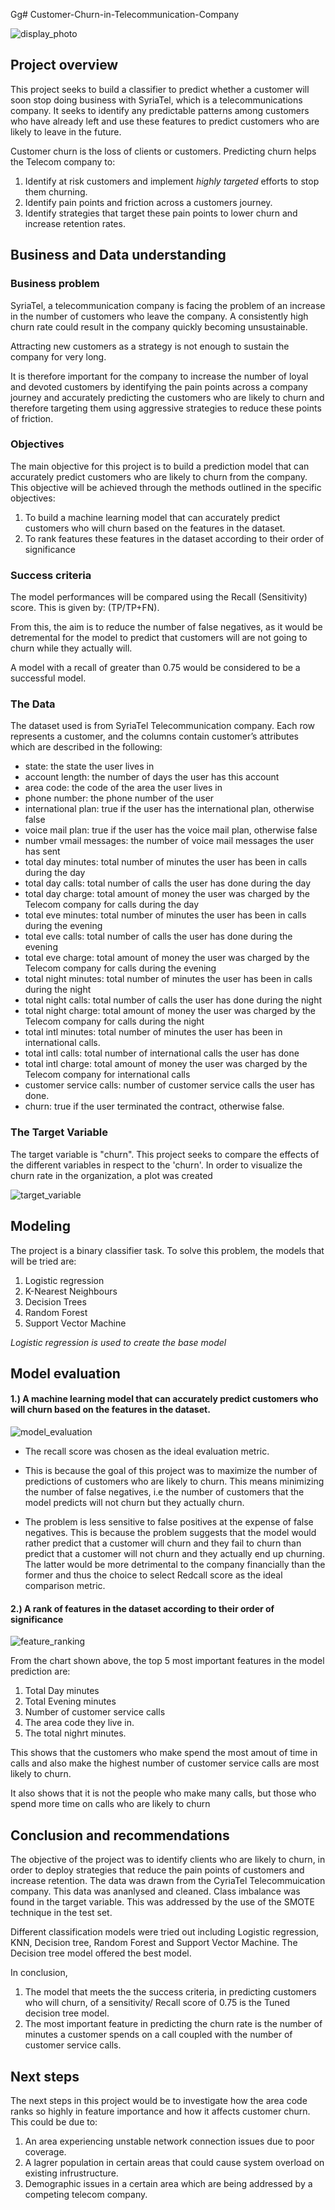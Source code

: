 Gg# Customer-Churn-in-Telecommunication-Company

![display_photo](https://github.com/Samuel-Kiio/Customer-Churn-in-Telecommunication-Company/blob/main/display_photo.png)

## Project overview

This project seeks to build a classifier to predict whether a customer will soon stop doing business with SyriaTel, which is a telecommunications company. It seeks to identify any predictable patterns among customers who have already left and use these features to predict customers who are likely to leave in the future. 

Customer churn is the loss of clients or customers. Predicting churn helps the Telecom company to:

1. Identify at risk customers and implement *highly targeted* efforts to stop them churning.
2. Identify pain points and friction across a customers journey.
3. Identify strategies that target these pain points to lower churn and increase retention rates.

## Business and Data understanding

### Business problem

SyriaTel, a telecommunication company is facing the problem of an increase in the number of customers who leave the company. A consistently high churn rate could result in the company quickly becoming unsustainable. 

Attracting new customers as a strategy is not enough to sustain the company for very long. 

It is therefore important for the company to increase the number of loyal and devoted customers by identifying the pain points across a company journey and accurately predicting the customers who are likely to churn and therefore targeting them using aggressive strategies to reduce these points of friction.

### Objectives

The main objective for this project is to build a prediction model that can accurately predict customers who are likely to churn from the company.
This objective will be achieved through the methods outlined in the specific objectives:

1. To build a machine learning model that can accurately predict customers  who will churn based on the features in the dataset.
2. To rank features these features in the dataset according to their order of significance

### Success criteria

The model performances will be compared using the Recall (Sensitivity) score. This is given by: (TP/TP+FN). 

From this, the aim is to reduce the number of false negatives, as it would be detremental for the model to predict that customers will are not going to churn while they actually will. 

A model with a recall of greater than 0.75 would be considered to be a successful model.

### The Data

The dataset used is from SyriaTel Telecommunication company. Each row represents a customer, and the columns contain customer’s attributes which are described in the following:
- state: the state the user lives in
- account length: the number of days the user has this account
- area code: the code of the area the user lives in
- phone number: the phone number of the user
- international plan: true if the user has the international plan, otherwise false
- voice mail plan: true if the user has the voice mail plan, otherwise false
- number vmail messages: the number of voice mail messages the user has sent
- total day minutes: total number of minutes the user has been in calls during the day
- total day calls: total number of calls the user has done during the day
- total day charge: total amount of money the user was charged by the Telecom company for calls during the day
- total eve minutes: total number of minutes the user has been in calls during the evening
- total eve calls: total number of calls the user has done during the evening
- total eve charge: total amount of money the user was charged by the Telecom company for calls during the evening
- total night minutes: total number of minutes the user has been in calls during the night
- total night calls: total number of calls the user has done during the night
- total night charge: total amount of money the user was charged by the Telecom company for calls during the night
- total intl minutes: total number of minutes the user has been in international calls.
- total intl calls: total number of international calls the user has done
- total intl charge: total amount of money the user was charged by the Telecom company for international calls
- customer service calls: number of customer service calls the user has done.
- churn: true if the user terminated the contract, otherwise false.

### The Target Variable

The target variable is "churn". This project seeks to compare the effects of the different variables in respect to the 'churn'. In order to visualize the churn rate in the organization, a plot was created

![target_variable](https://github.com/Samuel-Kiio/Customer-Churn-in-Telecommunication-Company/blob/main/target_variable.png)

## Modeling

The project is a binary classifier task. To solve this problem, the models that will be tried are:
1. Logistic regression
2. K-Nearest Neighbours
3. Decision Trees
4. Random Forest
5. Support Vector Machine

_Logistic regression is used to create the base model_

## Model evaluation

#### 1.) A machine learning model that can accurately predict customers  who will churn based on the features in the dataset.

![model_evaluation](https://github.com/Samuel-Kiio/Customer-Churn-in-Telecommunication-Company/blob/main/model_evaluation.png)

- The recall score was chosen as the ideal  evaluation metric. 

- This is because the goal of this project was to maximize the number of predictions of customers who are likely to churn. This means minimizing the number of false negatives, i.e the number of customers that the model predicts will not churn but they actually churn. 

- The problem is less sensitive to false positives at the expense of false negatives. This is because the problem suggests that the model would rather predict that a customer will churn and they fail to churn than predict that a customer will not churn and they actually end up churning. The latter would be more detrimental to the company financially than the former and thus the choice to select Redcall score as the ideal comparison metric.

#### 2.) A rank of features in the dataset according to their order of significance

![feature_ranking](https://github.com/Samuel-Kiio/Customer-Churn-in-Telecommunication-Company/blob/main/feature_ranking.png)

From the chart shown above, the top 5 most important features in the model prediction are:
1. Total Day minutes
2. Total Evening minutes
3. Number of customer service calls
4. The area code they live in. 
5. The total nighrt minutes. 

This shows that the customers who make spend the most amout of time in calls and also make the highest number of customer service calls are most likely to churn.

It also shows that it is not the people who make many calls, but those who spend more time on calls who are likely to churn

## Conclusion and recommendations

The objective of the project was to identify clients who are likely to churn, in order to deploy strategies that reduce the pain points of customers and increase retention. 
The data was drawn from the CyriaTel Telecommuication company. This data was ananlysed and cleaned. Class imbalance was found in the target variable. This was addressed by the use of the SMOTE technique in the test set.

Different classification models were tried out including Logistic regression, KNN, Decision tree, Random Forest and Support Vector Machine. 
The Decision tree model offered the best model. 

In conclusion,
1. The model that meets the the success criteria, in predicting customers who will churn, of a sensitivity/ Recall score of 0.75 is the Tuned decision tree model.
2. The most important feature in predicting the churn rate is the number of minutes a customer spends on a call coupled with the number of customer service calls.

## Next steps

The next steps in this project would be to investigate how the area code ranks so highly in feature importance and how it affects customer churn. This could be due to:
1. An area experiencing unstable network connection issues due to poor coverage.
2. A lagrer population in certain areas that could cause system overload on existing infrustructure.
3. Demographic issues in a certain area which are being addressed by a competing telecom company.